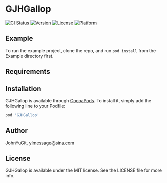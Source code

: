 # GJHGallop

[![CI Status](https://img.shields.io/travis/JohnYuGit/GJHGallop.svg?style=flat)](https://travis-ci.org/JohnYuGit/GJHGallop)
[![Version](https://img.shields.io/cocoapods/v/GJHGallop.svg?style=flat)](https://cocoapods.org/pods/GJHGallop)
[![License](https://img.shields.io/cocoapods/l/GJHGallop.svg?style=flat)](https://cocoapods.org/pods/GJHGallop)
[![Platform](https://img.shields.io/cocoapods/p/GJHGallop.svg?style=flat)](https://cocoapods.org/pods/GJHGallop)

## Example

To run the example project, clone the repo, and run `pod install` from the Example directory first.

## Requirements

## Installation

GJHGallop is available through [CocoaPods](https://cocoapods.org). To install
it, simply add the following line to your Podfile:

```ruby
pod 'GJHGallop'
```

## Author

JohnYuGit, ylmessage@sina.com

## License

GJHGallop is available under the MIT license. See the LICENSE file for more info.
